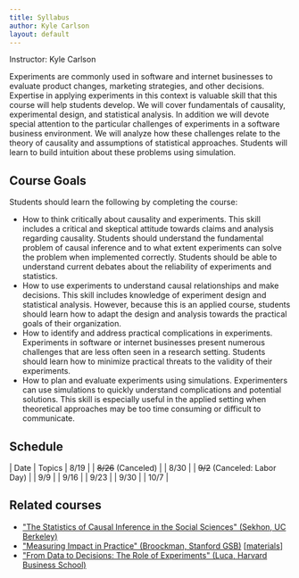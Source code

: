 ```yaml
---
title: Syllabus
author: Kyle Carlson
layout: default
---
```


Instructor: Kyle Carlson

Experiments are commonly used in software and internet businesses to evaluate product changes, marketing strategies, and other decisions. Expertise in applying experiments in this context is valuable skill that this course will help students develop. We will cover fundamentals of causality, experimental design, and statistical analysis. In addition we will devote special attention to the particular challenges of experiments in a software business environment. We will analyze how these challenges relate to the theory of causality and assumptions of statistical approaches. Students will learn to build intuition about these problems using simulation.

## Course Goals
Students should learn the following by completing the course:
- How to think critically about causality and experiments. This skill includes a critical and skeptical attitude towards claims and analysis regarding causality. Students should understand the fundamental problem of causal inference and to what extent experiments can solve the problem when implemented correctly. Students should be able to understand current debates about the reliability of experiments and statistics.
- How to use experiments to understand causal relationships and make decisions. This skill includes knowledge of experiment design and statistical analysis. However, because this is an applied course, students should learn how to adapt the design and analysis towards the practical goals of their organization.
- How to identify and address practical complications in experiments. Experiments in software or internet businesses present numerous challenges that are less often seen in a research setting. Students should learn how to minimize practical threats to the validity of their experiments.
- How to plan and evaluate experiments using simulations. Experimenters can use simulations to quickly understand complications and potential solutions. This skill is especially useful in the applied setting when theoretical approaches may be too time consuming or difficult to communicate.

## Schedule

| Date | Topics
| 8/19 | 
| ~~8/26~~ (Canceled) |
| 8/30 |
| ~~9/2~~ (Canceled: Labor Day)  |
| 9/9  |
| 9/16 |
| 9/23 |
| 9/30 |
| 10/7 |

## Related courses

- ["The Statistics of Causal Inference in the Social Sciences" (Sekhon, UC Berkeley)](http://sekhon.berkeley.edu/causalinf/)
- ["Measuring Impact in Practice" (Broockman, Stanford GSB)](https://explorecourses.stanford.edu/search?view=catalog&filter-coursestatus-Active=on&q=MGTECON%20383:%20Measuring%20Impact%20in%20Practice&academicYear=20162017) [[materials]](https://www.dropbox.com/s/dyyto6qmme4edu4/Shared%20Publicly%20-%20Broockman%20Measuring%20Impact%20Class-20180605T040309Z-001.zip?dl=0)
- ["From Data to Decisions: The Role of Experiments" (Luca, Harvard Business School)](https://webcache.googleusercontent.com/search?q=cache:hta0-Wdar8gJ:https://www.hbs.edu/coursecatalog/2205.html+&cd=2&hl=en&ct=clnk&gl=us)